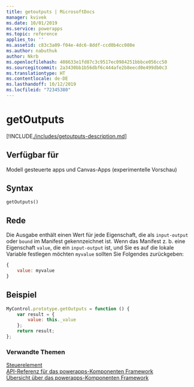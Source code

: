 ```yaml
---
title: getoutputs | MicrosoftDocs
manager: kvivek
ms.date: 10/01/2019
ms.service: powerapps
ms.topic: reference
applies_to: ''
ms.assetid: c83c3a09-f04e-4dc6-8ddf-ccd0b4cc080e
ms.author: nabuthuk
author: Nkrb
ms.openlocfilehash: 408633e1fd87c3c9517ec0984251bbbce056cc50
ms.sourcegitcommit: 2a3430bb1b56dbf6c444afe2b8eecd0e499db0c3
ms.translationtype: HT
ms.contentlocale: de-DE
ms.lasthandoff: 10/12/2019
ms.locfileid: "72345380"
---
```

# <a name="getoutputs"></a>getOutputs

[!INCLUDE[./includes/getoutputs-description.md](./includes/getoutputs-description.md)]

## <a name="available-for"></a>Verfügbar für 

Modell gesteuerte apps und Canvas-Apps (experimentelle Vorschau)

## <a name="syntax"></a>Syntax

`getOutputs()`

## <a name="remarks"></a>Rede

Die Ausgabe enthält einen Wert für jede Eigenschaft, die als `input-output` oder `bound` im Manifest gekennzeichnet ist.
Wenn das Manifest z. b. eine Eigenschaft `value`, die ein `input-output` ist, und Sie es auf die lokale Variable festlegen möchten `myvalue` sollten Sie Folgendes zurückgeben:

```javascript
{
    value: myvalue
}
```

## <a name="example"></a>Beispiel

```javascript
MyControl.prototype.getOutputs = function () {
    var result = {
        value: this._value
    };
    return result;
};
```


### <a name="related-topics"></a>Verwandte Themen

[Steuerelement](../control.md)<br/>
[API-Referenz für das powerapps-Komponenten Framework](../../reference/index.md)<br/>
[Übersicht über das powerapps-Komponenten Framework](../../overview.md)